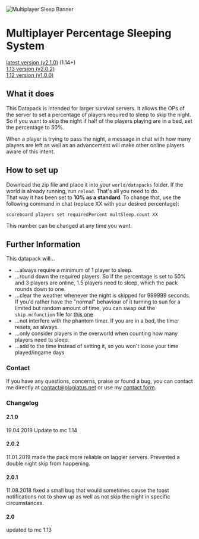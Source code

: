 ![Multiplayer Sleep Banner](https://raw.githubusercontent.com/Plagiatus/datapacks/master/multiplayer_sleep/banner.png "Multiplayer Sleeping System")

# Multiplayer Percentage Sleeping System

[latest version (v2.1.0)](https://github.com/Plagiatus/datapacks/raw/master/multiplayer_sleep/multiplayer_sleepv2.1.0.zip) (1.14+)   
[1.13 version (v2.0.2)](https://github.com/Plagiatus/datapacks/raw/master/multiplayer_sleep/multiplayer_sleepv2.0.2.zip)  
[1.12 version (v1.0.0)](https://github.com/Plagiatus/datapacks/raw/master/multiplayer_sleep/multiplayer_sleepv1.0.0.zip)  


## What it does

This Datapack is intended for larger survival servers. It allows the OPs of the server to set a percentage of players required to sleep to skip the night.
So if you want to skip the night if half of the players playing are in a bed, set the percentage to 50%.

When a player is trying to pass the night, a message in chat with how many players are left as well as an advancement will make other online players aware of this intent.

## How to set up

Download the zip file and place it into your `world/datapacks` folder. If the world is already running, run `reload`. That's all you need to do.  
That way it has been set to **10% as a standard**. To change that, use the following command in chat (replace XX with your desired percentage):

    scoreboard players set requiredPercent multSleep.count XX

This number can be changed at any time you want.
	
## Further Information

This datapack will...

* ...always require a minimum of 1 player to sleep.  
* ...round down the required players. So if the percentage is set to 50% and 3 players are online, 1.5 players need to sleep, which the pack rounds down to one.  
* ...clear the weather whenever the night is skipped for 999999 seconds. If you'd rather have the "normal" behaviour of it turning to sun for a limited but random amount of time, you can swap out the `skip.mcfunction` file for [this one](https://github.com/Plagiatus/datapacks/raw/master/multiplayer_sleep/skip.mcfunction)  
* ...not interfere with the phantom timer. If you are in a bed, the timer resets, as always.  
* ...only consider players in the overworld when counting how many players need to sleep.
* ...add to the time instead of setting it, so you won't loose your time played/ingame days

### Contact

If you have any questions, concerns, praise or found a bug, you can contact me directly at [contact@plagiatus.net](mailto:contact@plagiatus.net) or use my [contact form](http://plagiatus.net/#contact).


### Changelog

#### 2.1.0

19.04.2019 Update to mc 1.14

#### 2.0.2

11.01.2019 made the pack more reliable on laggier servers. Prevented a double night skip from happening.

#### 2.0.1

11.08.2018 fixed a small bug that would sometimes cause the toast notifications not to show up as well as not skip the night in specific circumstances.

#### 2.0

updated to mc 1.13

